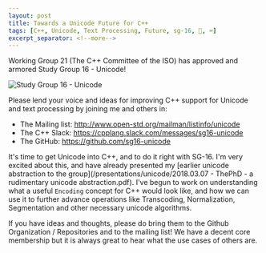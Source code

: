 ```yaml
---
layout: post
title: Towards a Unicode Future for C++
tags: [C++, Unicode, Text Processing, Future, sg-16, 🤝, ⌨️]
excerpt_separator: <!--more-->
---
```


Working Group 21 (The C++ Committee of the ISO) has approved and armored Study Group 16 - Unicode!

<!--more-->

![Study Group 16 - Unicode](https://avatars0.githubusercontent.com/u/37915533?s=200&v=4)

Please lend your voice and ideas for improving C++ support for Unicode and text processing by joining me and others in:


- The Mailing list: http://www.open-std.org/mailman/listinfo/unicode
- The C++ Slack: https://cpplang.slack.com/messages/sg16-unicode
- The GitHub: https://github.com/sg16-unicode

It's time to get Unicode into C++, and to do it right with SG-16. I'm very excited about this, and have already presented my [earlier unicode abstraction to the group](/presentations/unicode/2018.03.07 - ThePhD - a rudimentary unicode abstraction.pdf). I've begun to work on understanding what a useful `Encoding` concept for C++ would look like, and how we can use it to further advance operations like Transcoding, Normalization, Segmentation and other necessary unicode algorithms.

If you have ideas and thoughts, please do bring them to the Github Organization / Repositories and to the mailing list! We have a decent core membership but it is always great to hear what the use cases of others are.
